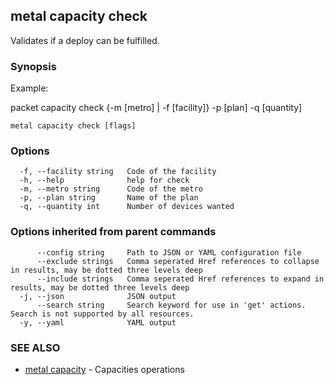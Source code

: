 ## metal capacity check

Validates if a deploy can be fulfilled.

### Synopsis

Example:

packet capacity check {-m [metro] | -f [facility]} -p [plan] -q [quantity]

	

```
metal capacity check [flags]
```

### Options

```
  -f, --facility string   Code of the facility
  -h, --help              help for check
  -m, --metro string      Code of the metro
  -p, --plan string       Name of the plan
  -q, --quantity int      Number of devices wanted
```

### Options inherited from parent commands

```
      --config string     Path to JSON or YAML configuration file
      --exclude strings   Comma seperated Href references to collapse in results, may be dotted three levels deep
      --include strings   Comma seperated Href references to expand in results, may be dotted three levels deep
  -j, --json              JSON output
      --search string     Search keyword for use in 'get' actions. Search is not supported by all resources.
  -y, --yaml              YAML output
```

### SEE ALSO

* [metal capacity](metal_capacity.md)	 - Capacities operations


